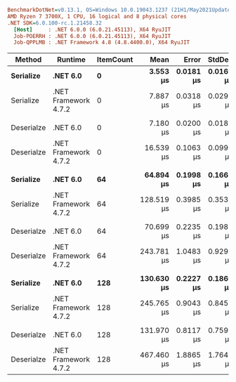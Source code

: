 ``` ini

BenchmarkDotNet=v0.13.1, OS=Windows 10.0.19043.1237 (21H1/May2021Update)
AMD Ryzen 7 3700X, 1 CPU, 16 logical and 8 physical cores
.NET SDK=6.0.100-rc.1.21458.32
  [Host]     : .NET 6.0.0 (6.0.21.45113), X64 RyuJIT
  Job-POERRH : .NET 6.0.0 (6.0.21.45113), X64 RyuJIT
  Job-QPPLMB : .NET Framework 4.8 (4.8.4400.0), X64 RyuJIT


```
|     Method |              Runtime | ItemCount |       Mean |     Error |    StdDev |        Ratio | RatioSD | Allocated |
|----------- |--------------------- |---------- |-----------:|----------:|----------:|-------------:|--------:|----------:|
|  **Serialize** |             **.NET 6.0** |         **0** |   **3.553 μs** | **0.0181 μs** | **0.0169 μs** | **2.22x faster** |   **0.01x** |      **4 KB** |
|  Serialize | .NET Framework 4.7.2 |         0 |   7.887 μs | 0.0318 μs | 0.0297 μs |     baseline |         |      6 KB |
|            |                      |           |            |           |           |              |         |           |
| Deserialze |             .NET 6.0 |         0 |   7.180 μs | 0.0200 μs | 0.0187 μs | 2.30x faster |   0.02x |      5 KB |
| Deserialze | .NET Framework 4.7.2 |         0 |  16.539 μs | 0.1063 μs | 0.0994 μs |     baseline |         |     11 KB |
|            |                      |           |            |           |           |              |         |           |
|  **Serialize** |             **.NET 6.0** |        **64** |  **64.894 μs** | **0.1998 μs** | **0.1668 μs** | **1.98x faster** |   **0.01x** |     **21 KB** |
|  Serialize | .NET Framework 4.7.2 |        64 | 128.519 μs | 0.3985 μs | 0.3533 μs |     baseline |         |     59 KB |
|            |                      |           |            |           |           |              |         |           |
| Deserialze |             .NET 6.0 |        64 |  70.699 μs | 0.2235 μs | 0.1981 μs | 3.45x faster |   0.01x |     24 KB |
| Deserialze | .NET Framework 4.7.2 |        64 | 243.781 μs | 1.0483 μs | 0.9293 μs |     baseline |         |    168 KB |
|            |                      |           |            |           |           |              |         |           |
|  **Serialize** |             **.NET 6.0** |       **128** | **130.630 μs** | **0.2227 μs** | **0.1860 μs** | **1.88x faster** |   **0.01x** |     **36 KB** |
|  Serialize | .NET Framework 4.7.2 |       128 | 245.765 μs | 0.9043 μs | 0.8459 μs |     baseline |         |    113 KB |
|            |                      |           |            |           |           |              |         |           |
| Deserialze |             .NET 6.0 |       128 | 131.970 μs | 0.8117 μs | 0.7592 μs | 3.54x faster |   0.02x |     40 KB |
| Deserialze | .NET Framework 4.7.2 |       128 | 467.460 μs | 1.8865 μs | 1.7646 μs |     baseline |         |    322 KB |
